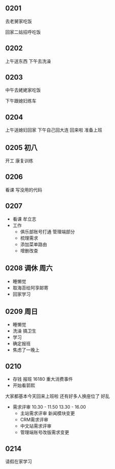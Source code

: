 ## 0201

去老舅家吃饭

回家二姑招呼吃饭

## 0202

上午送东西
下午去洗澡

## 0203

中午去姥姥家吃饭

下午跟媳妇练车

## 0204

上午送媳妇回家
下午自己回大连
回来啦 准备上班

## 0205 初八

开工
康复训练

## 0206

看课
写没用的代码

## 0207

- 看课 牟立志
- 工作
  - 俱乐部账号打通 管理端部分
  - 梳理需求
  - 添加菜单路由
  - 增删改查

## 0208 调休 周六

- 睡懒觉
- 取海苔给阿享邮寄
- 回家学习

## 0209 周日

- 睡懒觉
- 洗澡 搞卫生
- 学习
- 确定报班
- 焦虑了一晚上

## 0210

- 存钱 报班 16180 重大消费事件
- 开始看郭熙

大家都基本今天回来上班啦
还有好多人换座位了 好乱

- 需求评审 10.30 - 11.50 13.30 - 16.00
  - 主站需求评审 新闻模块变更
  - CRM需求评审
  - 中文站需求评审
  - 管理端账号改版需求变更

## 0214

请假在家学习
